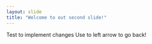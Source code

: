 ```yaml
---
layout: slide
title: "Welcome to out second slide!"
---
```

Test to implement changes
Use to left arrow to go back!
